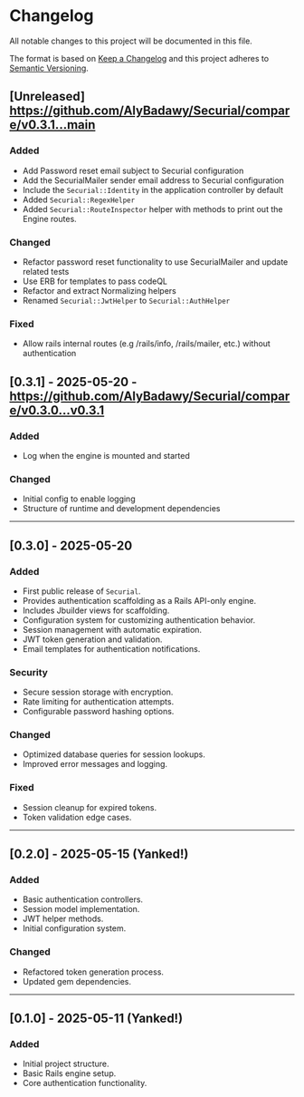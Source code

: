 # Changelog

All notable changes to this project will be documented in this file.

The format is based on [Keep a Changelog](https://keepachangelog.com/en/1.1.0/)
and this project adheres to [Semantic Versioning](https://semver.org/spec/v2.0.0.html).

## [Unreleased] https://github.com/AlyBadawy/Securial/compare/v0.3.1...main

### Added

- Add Password reset email subject to Securial configuration
- Add the SecurialMailer sender email address to Securial configuration
- Include the `Securial::Identity` in the application controller by default
- Added `Securial::RegexHelper`
- Added `Securial::RouteInspector` helper with methods to print out the Engine routes.

### Changed

- Refactor password reset functionality to use SecurialMailer and update related tests
- Use ERB for templates to pass codeQL
- Refactor and extract Normalizing helpers
- Renamed `Securial::JwtHelper` to `Securial::AuthHelper`

### Fixed

- Allow rails internal routes (e.g /rails/info, /rails/mailer, etc.) without authentication

## [0.3.1] - 2025-05-20 - https://github.com/AlyBadawy/Securial/compare/v0.3.0...v0.3.1

### Added

- Log when the engine is mounted and started

### Changed

- Initial config to enable logging
- Structure of runtime and development dependencies

---

## [0.3.0] - 2025-05-20

### Added

- First public release of `Securial`.
- Provides authentication scaffolding as a Rails API-only engine.
- Includes Jbuilder views for scaffolding.
- Configuration system for customizing authentication behavior.
- Session management with automatic expiration.
- JWT token generation and validation.
- Email templates for authentication notifications.

### Security

- Secure session storage with encryption.
- Rate limiting for authentication attempts.
- Configurable password hashing options.

### Changed

- Optimized database queries for session lookups.
- Improved error messages and logging.

### Fixed

- Session cleanup for expired tokens.
- Token validation edge cases.

---

## [0.2.0] - 2025-05-15 (Yanked!)

### Added

- Basic authentication controllers.
- Session model implementation.
- JWT helper methods.
- Initial configuration system.

### Changed

- Refactored token generation process.
- Updated gem dependencies.

---

## [0.1.0] - 2025-05-11 (Yanked!)

### Added

- Initial project structure.
- Basic Rails engine setup.
- Core authentication functionality.
